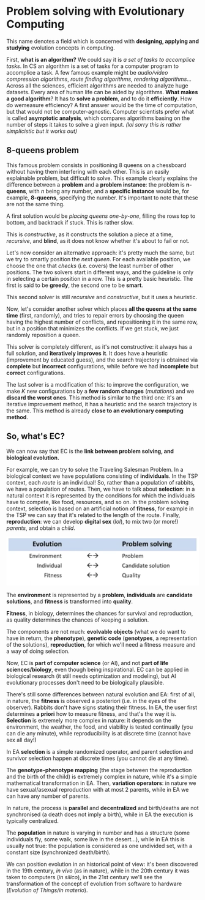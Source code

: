 # Problem solving with Evolutionary Computing

This name denotes a field which is concerned with **designing, applying and studying** evolution concepts in computing. 

First, **what is an algorithm?** We could say it is *a set of tasks to accomplice tasks*. In CS an algorithm is a set of tasks for a computer program to accomplice a task. A few famous example might be *audio/video compression algorithms*, *route finding algorithms*, *rendering algorithms*... Across all the sciences, efficient algorithms are needed to analyze huge datasets. Every area of human life can be aided by algorithms. **What makes a good algorithm**? It has to **solve a problem**, and to do it **efficiently**. How do wemeasure efficiency? A first answer would be the time of computation, but that would not be computer-agnostic. Computer scientists prefer what is called **asymptotic analysis**, which compares algorithms basing on the number of steps it takes to solve a given input. *(lol sorry this is rather simplicistic but it works out)*

## 8-queens problem

This famous problem consists in positioning 8 queens on a chessboard without having them interfering with each other. This is an easily explainable problem, but difficult to solve. This example clearly explains the difference between a **problem** and a **problem instance**: the problem is **n-queens**, with *n* being any number, and a **specific instance** would be, for example, **8-queens**, specifying the number. It's important to note that these are not the same thing.  

A first solution would be *placing queens one-by-one*, filling the rows top to bottom, and backtrack if stuck. This is rather slow. 

This is *constructive*, as it constructs the solution a piece at a time, *recursive*, and **blind**, as it does not know whether it's about to fail or not. 

Let's now consider an alternative approach: it's pretty much the same, but we try to smartly position the *next queen*. For each available position, we choose the one that *checks* (i.e. covers) the least number of other positions. The two solvers start in different ways, and the guideline is only in selecting a certain position in a row. This is a pretty basic heuristic. The first is said to be **greedy**, the second one to be **smart**. 

This second solver is still *recursive* and *constructive*, but it uses a heuristic.

Now, let's consider another solver which places **all the queens at the same time** (first, randomly), and tries to repair errors by choosing the queen having the highest number of conflicts, and repositioning it in the same row, but in a position that minimizes the conflicts. If we get stuck, we just randomly reposition a queen. 

This solver is completely different, as it's not constructive: it always has a full solution, and **iteratively improves it**. It does have a heuristic (improvement by educated guess), and the search trajectory is obtained via **complete** but **incorrect** configurations, while before we had **incomplete** but **correct** configurations.

The last solver is a modification of this: to improve the configuration, we make $K$ new configurations by a **few random changes** (*mutations*) and we **discard the worst ones**. This method is similar to the third one: it's an iterative improvement method, it has a heuristic and the search trajectory is the same. This method is already **close to an evolutionary computing method**. 

## So, what's EC?

We can now say that EC is the **link between problem solving, and biological evolution.**

For example, we can try to solve the Traveling Salesman Problem. In a biological context we have populations consisting of **individuals**. In the TSP context, each *route* is an individual! So, rather than a population of rabbits, we have a population of routes. Then, we have to talk about **selection**: in a natural context it is represented by the conditions for which the individuals have to compete, like food, resources, and so on. In the problem solving context, selection is based on an artificial notion of **fitness**, for example in the TSP we can say that it's related to the length of the route. Finally, **reproduction**: we can develop **digital sex** (*lol*), to mix two (or more!) *parents*, and obtain a *child*. 

![ec-metaphor](./res/ec-metaphor.png)

The **environment** is represented by a **problem**, **individuals** are **candidate solutions**, and **fitness** is transformed into **quality**.

**Fitness**, in biology, determines the chances for survival and reproduction, as quality determines the chances of keeping a solution.

The components are not much: **evolvable objects** (what we do want to have in return, the **phenotype**), **genetic code** (**genotypes**, a representation of the solutions), **reproduction**, for which we'll need a fitness measure and a way of doing selection.

Now, EC is **part of computer science** (or AI), and not **part of life sciences/biology**, even though being inspirational. EC can be applied in biological research (it still needs optimization and modeling), but AI evolutionary processes don't need to be biologically plausible.

There's still some differences between natural evolution and EA: first of all, in nature, the **fitness** is observed a posteriori (i.e. in the eyes of the observer). Rabbits don't have signs stating their fitness. In EA, the user first determines **a priori** how to measure fitness, and that's the way it is. **Selection** is extremely more complex in nature: it depends on the environment, the weather, the food, and viability is tested continually (you can die any minute), while reproducibility is at discrete time (cannot have sex all day!)

In EA **selection** is a simple randomized operator, and parent selection and survivor selection happen at discrete times (you cannot die at any time).

The **genotype-phenotype mapping** (the stage between the reproduction and the birth of the child) is extremely complex in nature, while it's a simple mathematical transformation in EA. Then, **variation operators**: in nature we have sexual/asexual reproduction with at most 2 parents, while in EA we can have any number of parents.

In nature, the process is **parallel** and **decentralized** and birth/deaths are not synchronised (a death does not imply a birth), while in EA the execution is typically centralized.

The **population** in nature is varying in number and has a structure (some individuals fly, some walk, some live in the desert...), while in EA this is usually not true: the population is considered as one undivided set, with a constant size (synchronized death/birth).

We can position evolution in an historical point of view: it's been discovered in the 19th century, *in vivo* (as in nature), while in the 20th century it was taken to computers (*in silico*), in the 21st century we'll see the transformation of the concept of evolution from software to hardware (*Evolution of Things/in materio*).


